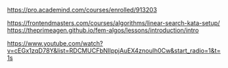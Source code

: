 https://pro.academind.com/courses/enrolled/913203

https://frontendmasters.com/courses/algorithms/linear-search-kata-setup/
https://theprimeagen.github.io/fem-algos/lessons/introduction/intro

https://www.youtube.com/watch?v=cEGx1zqD78Y&list=RDCMUCFbNIlppjAuEX4znoulh0Cw&start_radio=1&t=1s